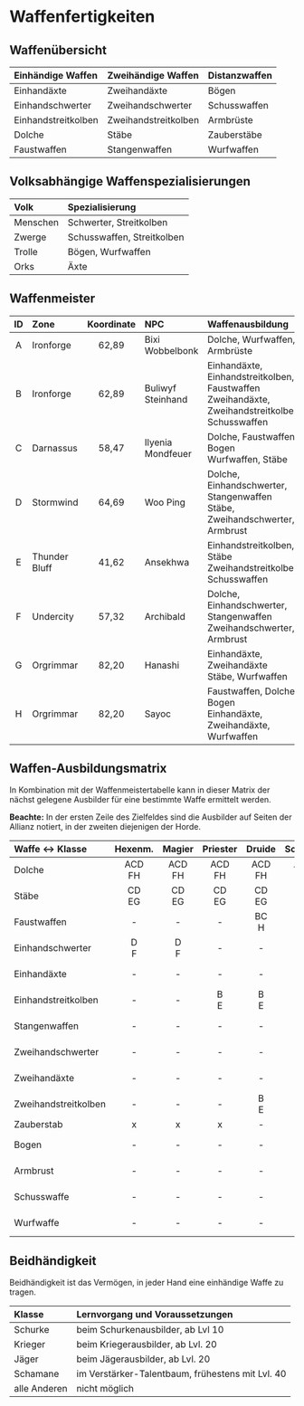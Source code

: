 # Waffenfertigkeiten

## Waffenübersicht

|Einhändige Waffen|Zweihändige Waffen|Distanzwaffen|
|:--- |:--- |:--- |
|Einhandäxte|Zweihandäxte|Bögen|
|Einhandschwerter|Zweihandschwerter|Schusswaffen|
|Einhandstreitkolben|Zweihandstreitkolben|Armbrüste|
|Dolche|Stäbe|Zauberstäbe|
|Faustwaffen|Stangenwaffen|Wurfwaffen|

## Volksabhängige Waffenspezialisierungen

|Volk|Spezialisierung|
|:--- |:--- |
|Menschen|Schwerter, Streitkolben|
|Zwerge|Schusswaffen, Streitkolben|
|Trolle|Bögen, Wurfwaffen|
|Orks|Äxte|

## Waffenmeister

|ID|Zone|Koordinate|NPC|Waffenausbildung|
|:-:|:--- |:---:|:--- |:--- |
|A|Ironforge|62,89|Bixi Wobbelbonk|Dolche, Wurfwaffen, Armbrüste|
|B|Ironforge|62,89|Buliwyf Steinhand|Einhandäxte, Einhandstreitkolben, Faustwaffen<br>Zweihandäxte, Zweihandstreitkolben, Schusswaffen|
|C|Darnassus|58,47|Ilyenia Mondfeuer|Dolche, Faustwaffen, Bogen<br>Wurfwaffen, Stäbe|
|D|Stormwind|64,69|Woo Ping|Dolche, Einhandschwerter, Stangenwaffen<br>Stäbe, Zweihandschwerter, Armbrust|
|E|Thunder Bluff|41,62|Ansekhwa|Einhandstreitkolben, Stäbe<br>Zweihandstreitkolben, Schusswaffen|
|F|Undercity|57,32|Archibald|Dolche, Einhandschwerter, Stangenwaffen<br>Zweihandschwerter, Armbrust|
|G|Orgrimmar|82,20|Hanashi|Einhandäxte, Zweihandäxte<br>Stäbe, Wurfwaffen|
|H|Orgrimmar|82,20|Sayoc|Faustwaffen, Dolche, Bogen<br>Einhandäxte, Zweihandäxte, Wurfwaffen|

## Waffen-Ausbildungsmatrix

In Kombination mit der Waffenmeistertabelle kann in dieser Matrix der nächst gelegene Ausbilder für eine bestimmte Waffe ermittelt werden.

**Beachte:** In der ersten Zeile des Zielfeldes sind die Ausbilder auf Seiten der Allianz notiert, in der zweiten diejenigen der Horde.

|Waffe <-> Klasse |Hexenm.|Magier|Priester|Druide|Schurke|Jäger|Schamane|Paladin|Krieger|
|:-|:-:|:-:|:-:|:-:|:-:|:-:|:-:|:-:|:-:|
|Dolche|ACD<br>FH|ACD<br>FH|ACD<br>FH|ACD<br>FH|ACD<br>FH|ACD<br>FH|-<br>FH|-|ACD<br>FH|
|Stäbe|CD<br>EG|CD<br>EG|CD<br>EG|CD<br>EG|-|CD<br>EG|-<br>EG|-|CD<br>EG|
|Faustwaffen|-|-|-|BC<br>H|BC<br>H|BC<br>H|-<br>H|-|BC<br>H|
|Einhandschwerter|D<br>F|D<br>F|-|-|D<br>F|D<br>F|-|D<br>-|D<br>F|
|Einhandäxte|-|-|-|-|-|B<br>GH|-<br>GH|B<br>-|B<br>GH|
|Einhandstreitkolben|-|-|B<br>E|B<br>E|B<br>E|-|-<br>E|B<br>-|B<br>E|
|Stangenwaffen|-|-|-|-|-|D<br>F|-|D<br>-|D<br>F|
|Zweihandschwerter|-|-|-|-|-|D<br>F|-|D<br>-|D<br>F|
|Zweihandäxte|-|-|-|-|-|B<br>GH|-<br>GH|B<br>-|B<br>GH|
|Zweihandstreitkolben|-|-|-|B<br>E|-|-|-<br>E|B<br>-|B<br>E|
|Zauberstab|x|x|x|-|-|-|-|-|-|
|Bogen|-|-|-|-|C<br>H|C<br>H|-|-|C<br>H|
|Armbrust|-|-|-|-|AD<br>F|AD<br>F|-|-|AD<br>F|
|Schusswaffe|-|-|-|-|B<br>E|B<br>E|-|-|B<br>E|
|Wurfwaffe|-|-|-|-|AC<br>GH|AC<br>GH|-|-|AC<br>GH|

## Beidhändigkeit

Beidhändigkeit ist das Vermögen, in jeder Hand eine einhändige Waffe zu tragen.

|Klasse|Lernvorgang und Voraussetzungen|
|:---|:---|
|Schurke|beim Schurkenausbilder, ab Lvl 10|
|Krieger|beim Kriegerausbilder, ab Lvl. 20|
|Jäger|beim Jägerausbilder, ab Lvl. 20|
|Schamane|im Verstärker-Talentbaum, frühestens mit Lvl. 40|
|alle Anderen|nicht möglich|

